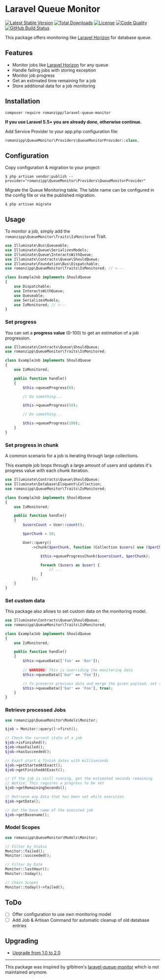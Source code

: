 # Laravel Queue Monitor

[![Latest Stable Version](https://img.shields.io/packagist/v/romanzipp/laravel-queue-monitor.svg?style=flat-square)](https://packagist.org/packages/romanzipp/laravel-queue-monitor)
[![Total Downloads](https://img.shields.io/packagist/dt/romanzipp/laravel-queue-monitor.svg?style=flat-square)](https://packagist.org/packages/romanzipp/laravel-queue-monitor)
[![License](https://img.shields.io/packagist/l/romanzipp/laravel-queue-monitor.svg?style=flat-square)](https://packagist.org/packages/romanzipp/laravel-queue-monitor)
[![Code Quality](https://img.shields.io/scrutinizer/g/romanzipp/laravel-queue-monitor.svg?style=flat-square)](https://scrutinizer-ci.com/g/romanzipp/laravel-queue-monitor/?branch=master)
[![GitHub Build Status](https://img.shields.io/github/workflow/status/romanzipp/Laravel-Queue-Monitor/Tests?style=flat-square)](https://github.com/romanzipp/Laravel-Queue-Monitor/actions)

This package offers monitoring like [Laravel Horizon](https://laravel.com/docs/horizon) for database queue.

## Features

- Monitor jobs like [Laravel Horizon](https://laravel.com/docs/horizon) for any queue
- Handle failing jobs with storing exception
- Monitor job progress
- Get an estimated time remaining for a job
- Store additional data for a job monitoring

## Installation

```
composer require romanzipp/laravel-queue-monitor
```

**If you use Laravel 5.5+ you are already done, otherwise continue.**

Add Service Provider to your app.php configuration file:

```php
romanzipp\QueueMonitor\Providers\QueueMonitorProvider::class,
```

## Configuration

Copy configuration & migration to your project:

```
$ php artisan vendor:publish --provider="romanzipp\QueueMonitor\Providers\QueueMonitorProvider"
```

Migrate the Queue Monitoring table. The table name can be configured in the config file or via the published migration.

```
$ php artisan migrate
```

## Usage

To monitor a job, simply add the `romanzipp\QueueMonitor\Traits\IsMonitored` Trait.

```php
use Illuminate\Bus\Queueable;
use Illuminate\Queue\SerializesModels;
use Illuminate\Queue\InteractsWithQueue;
use Illuminate\Contracts\Queue\ShouldQueue;
use Illuminate\Foundation\Bus\Dispatchable;
use romanzipp\QueueMonitor\Traits\IsMonitored; // <---

class ExampleJob implements ShouldQueue
{
    use Dispatchable;
    use InteractsWithQueue;
    use Queueable;
    use SerializesModels;
    use IsMonitored; // <---
}
```

### Set progress

You can set a **progress value** (0-100) to get an estimation of a job progression.

```php
use Illuminate\Contracts\Queue\ShouldQueue;
use romanzipp\QueueMonitor\Traits\IsMonitored;

class ExampleJob implements ShouldQueue
{
    use IsMonitored;

    public function handle()
    {
        $this->queueProgress(0);

        // Do something...

        $this->queueProgress(50);

        // Do something...

        $this->queueProgress(100);
    }
}
``` 

### Set progress in chunk

A common scenario for a job is iterating through large collections.

This example job loops through a large amount of users and updates it's progress value with each chunk iteration.

```php
use Illuminate\Contracts\Queue\ShouldQueue;
use Illuminate\Database\Eloquent\Collection;
use romanzipp\QueueMonitor\Traits\IsMonitored;

class ExampleJob implements ShouldQueue
{
    use IsMonitored;

    public function handle()
    {
        $usersCount = User::count();

        $perChunk = 50;

        User::query()
            ->chunk($perChunk, function (Collection $users) use ($perChunk, $usersCount) {

                $this->queueProgressChunk($usersCount‚ $perChunk);

                foreach ($users as $user) {
                    // ...
                }
            });
    }
}
``` 

### Set custom data

This package also allows to set custom data on the monitoring model.

```php
use Illuminate\Contracts\Queue\ShouldQueue;
use romanzipp\QueueMonitor\Traits\IsMonitored;

class ExampleJob implements ShouldQueue
{
    use IsMonitored;

    public function handle()
    {
        $this->queueData(['foo' => 'Bar']);
        
        // WARNING! This is overriding the monitoring data
        $this->queueData(['bar' => 'Foo']);

        // To preserve previous data and merge the given payload, set the $merge parameter true
        $this->queueData(['bar' => 'Foo'], true);
    }
}
``` 

### Retrieve processed Jobs

```php
use romanzipp\QueueMonitor\Models\Monitor;

$job = Monitor::query()->first();

// Check the current state of a job
$job->isFinished();
$job->hasFailed();
$job->hasSucceeded();

// Exact start & finish dates with milliseconds
$job->getStartedAtExact();
$job->getFinishedAtExact();

// If the job is still running, get the estimated seconds remaining
// Notice: This requires a progress to be set
$job->getRemainingSeconds();

// Retrieve any data that has been set while execution
$job->getData();

// Get the base name of the executed job
$job->getBasename();
```

### Model Scopes

```php
use romanzipp\QueueMonitor\Models\Monitor;

// Filter by Status
Monitor::failed();
Monitor::succeeded();

// Filter by Date
Monitor::lastHour();
Monitor::today();

// Chain Scopes
Monitor::today()->failed();
```

## ToDo

- [ ] Offer configuration to use own monitoring model
- [ ] Add Job & Artisan Command for automatic cleanup of old database entries

## Upgrading

- [Upgrade from 1.0 to 2.0](https://github.com/romanzipp/Laravel-Queue-Monitor/releases/tag/2.0.0)

----

This package was inspired by gilbitron's [laravel-queue-monitor](https://github.com/gilbitron/laravel-queue-monitor) which is not maintained anymore.
